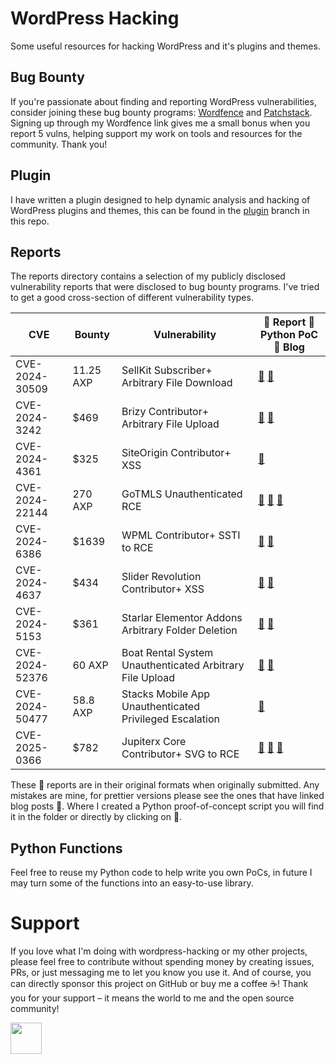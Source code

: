 # WordPress Hacking

Some useful resources for hacking WordPress and it's plugins and themes.

## Bug Bounty

If you're passionate about finding and reporting WordPress vulnerabilities, consider joining these bug bounty programs: [Wordfence](https://www.wordfence.com/res/BTMF4ED7ERDM) and [Patchstack](https://patchstack.com/bug-bounty/). Signing up through my Wordfence link gives me a small bonus when you report 5 vulns, helping support my work on tools and resources for the community. Thank you!

## Plugin

I have written a plugin designed to help dynamic analysis and hacking of WordPress plugins and themes, this can be found in the [plugin](https://github.com/stealthcopter/wordpress-hacking/tree/plugin) branch in this repo.

## Reports

The reports directory contains a selection of my publicly disclosed vulnerability reports that were disclosed to bug bounty programs. I've tried to get a good cross-section of different vulnerability types. 

| CVE            | Bounty    | Vulnerability                                            | 📄 Report 🐍 Python PoC 🔗 Blog                                                                                                                                    |
|----------------|-----------|----------------------------------------------------------|--------------------------------------------------------------------------------------------------------------------------------------------------------------------|
| CVE-2024-30509 | 11.25 AXP | SellKit Subscriber+ Arbitrary File Download              | [📄](reports/sellkit-arbitrary-file-download) [🐍](reports/sellkit-arbitrary-file-download/sellkit.py)                                                             |        
| CVE-2024-3242  | $469      | Brizy Contributor+ Arbitrary File Upload                 | [📄](reports/brizy-contributor-rce-2) [🐍](reports/brizy-contributor-rce-2/brizy-rce2.py)                                                                          |        
| CVE-2024-4361  | $325      | SiteOrigin Contributor+ XSS                              | [📄](reports/siteorigin-panels-xxs)                                                                                                                                |        
| CVE-2024-22144 | 270 AXP   | GoTMLS Unauthenticated RCE                               | [📄](reports/gotmls-rce) [🐍](reports/gotmls-rce/gotmls.py) [🔗](https://sec.stealthcopter.com/cve-2024-22144/)                                                    |        
| CVE-2024-6386  | $1639     | WPML Contributor+ SSTI to RCE                            | [📄](reports/sitepress-multilingual-cms-rce/wpml-ssti-rce.md) [🔗](https://sec.stealthcopter.com/wpml-rce-via-twig-ssti/)                                          |
| CVE-2024-4637  | $434      | Slider Revolution Contributor+ XSS                       | [📄](reports/revslider-xss) [🐍](reports/revslider-xss/exploit.py)                                                                                                 |
| CVE-2024-5153  | $361      | Starlar Elementor Addons Arbitrary Folder Deletion       | [📄](reports/startklar-elmentor-forms-extwidgets-arbitrary-folder-deletion) [🐍](reports/startklar-elmentor-forms-extwidgets-arbitrary-folder-deletion/exploit.py) |
| CVE-2024-52376 | 60 AXP    | Boat Rental System Unauthenticated Arbitrary File Upload | [📄](reports/boat-rental-system-arb-file-upload) [🐍](reports/boat-rental-system-arb-file-upload/exploit.py)                                                       |
| CVE-2024-50477 | 58.8 AXP  | Stacks Mobile App Unauthenticated Privileged Escalation  | [📄](reports/stacks-mobile-app-builder-priv-esc/stacks-mobile-app-builder-priv-esc.md)                                                                             |
| CVE-2025-0366  | $782  | Jupiterx Core Contributor+ SVG to RCE                    | [📄](reports/jupiterx-rce/jupiterx-core-remote-code-execution.md) [🐍](reports/jupiterx-rce/jupiterx-core-rce.py) [🔗](https://sec.stealthcopter.com/jupiterx-chaining-svg-to-rce/)                                                                            |

These 📄 reports are in their original formats when originally submitted. Any mistakes are mine, for prettier versions please see the ones that have linked blog posts 🔗. Where I created a Python proof-of-concept script you will find it in the folder or directly by clicking on 🐍.

## Python Functions

Feel free to reuse my Python code to help write you own PoCs, in future I may turn some of the functions into an easy-to-use library.

# Support
If you love what I'm doing with wordpress-hacking or my other projects, please feel free to contribute without spending money by creating issues, PRs, or just messaging me to let you know you use it. And of course, you can directly sponsor this project on GitHub or buy me a coffee ☕! Thank you for your support – it means the world to me and the open source community!

<a href="https://www.buymeacoffee.com/stealthcopter"><img src="https://cdn.buymeacoffee.com/buttons/v2/arial-yellow.png" height="50px"></a>
